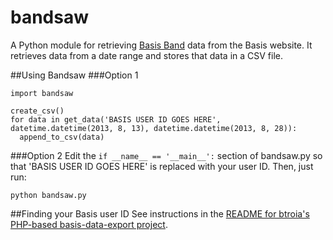 bandsaw
=======

A Python module for retrieving [Basis Band](http://www.mybasis.com/) data from the Basis website. It retrieves data from a date range and stores that data in a CSV file.

##Using Bandsaw
###Option 1
```
import bandsaw

create_csv()
for data in get_data('BASIS USER ID GOES HERE', datetime.datetime(2013, 8, 13), datetime.datetime(2013, 8, 28)):
  append_to_csv(data)
```

###Option 2
Edit the ```if __name__ == '__main__':``` section of bandsaw.py so that 'BASIS USER ID GOES HERE' is replaced with your user ID. Then, just run:

```
python bandsaw.py
```

##Finding your Basis user ID
See instructions in the [README for btroia's PHP-based basis-data-export project](https://github.com/btroia/basis-data-export/blob/master/README.md).

